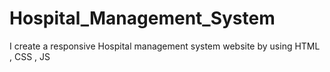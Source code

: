 # Hospital_Management_System
I create a responsive Hospital management system website by using HTML , CSS , JS
